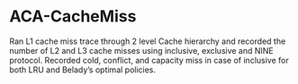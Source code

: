# ACA-CacheMiss
Ran L1 cache miss trace through 2 level Cache hierarchy and recorded the number of L2 and L3 cache misses using inclusive, exclusive and NINE protocol. Recorded cold, conflict, and capacity miss in case of inclusive for both LRU and Belady’s optimal policies.
